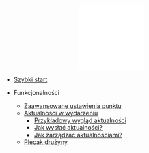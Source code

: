 <a href="/#">
  <img src="assets/harcmap.svg" alt="HarcMap logo" width="150" style="display: block; margin: auto">
</a>

* [Szybki start](quick-start.md)

* Funkcjonalności
  * [Zaawansowane ustawienia punktu](features/advanced-point-settings.md)
  * [Aktualności w wydarzeniu](features/notifications.md#aktualności-w-wydarzeniu)
    * [Przykładowy wygląd aktualności](features/notifications.md#przykładowy-wygląd-aktualności)
    * [Jak wysłać aktualności?](features/notifications.md#jak-wysłać-aktualności)
    * [Jak zarządzać aktualnościami?](features/notifications.md#jak-zarządzać-aktualnościami)
  * [Plecak drużyny](features/backpack.md)


[//]: # (  * [Zarządzanie użytkownikami]&#40;features/users-management.md&#41;)
[//]: # (  * [Zarządzanie wydarzeniami]&#40;features/events-management.md&#41;)

[//]: # (* Poradniki)
[//]: # (  *  [Jak stworzyć pierwsze wydarzenie?]&#40;tutorials/first-event.md&#41;)
